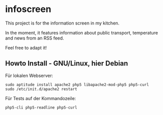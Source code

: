 infoscreen
==========

This project is for the information screen in my kitchen.

In the moment, it features information about public transport, temperature and news from an RSS feed.


Feel free to adapt it!

Howto Install - GNU/Linux, hier Debian
---------------------

Für lokalen Webserver:

    sudo aptitude install apache2 php5 libapache2-mod-php5 php5-curl
    sudo /etc/init.d/apache2 restart

Für Tests auf der Kommandozeile:

    php5-cli php5-readline php5-curl
